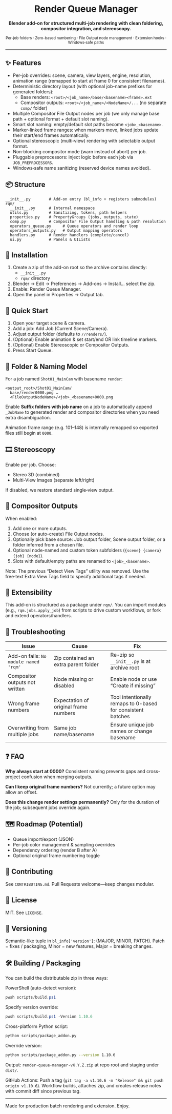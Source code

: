 <div align="center">
<h1>Render Queue Manager</h1>
<p><strong>Blender add-on for structured multi-job rendering with clean foldering, compositor integration, and stereoscopy.</strong></p>
<p>
<sup>Per-job folders · Zero-based numbering · File Output node management · Extension hooks · Windows‑safe paths</sup>
</p>
</div>

---

## ✨ Features

- Per-job overrides: scene, camera, view layers, engine, resolution, animation range (remapped to start at frame 0 for consistent filenames).
- Deterministic directory layout (with optional job-name prefixes for generated folders):
  - Base renders: `<root>/<job_name>/base/<basename><frame>.ext`
  - Compositor outputs: `<root>/<job_name>/<NodeName>/...` (no separate `comp/` folder)
- Multiple Compositor File Output nodes per job (we only manage base path + optional format + default slot naming).
- Smart slot naming: empty/default slot paths become `<job>_<basename>`.
- Marker-linked frame ranges: when markers move, linked jobs update their start/end frames automatically.
- Optional stereoscopic (multi‑view) rendering with selectable output format.
- Non‑blocking compositor mode (warn instead of abort) per job.
- Pluggable preprocessors: inject logic before each job via `JOB_PREPROCESSORS`.
- Windows‑safe name sanitizing (reserved device names avoided).

## 📦 Structure

```text
__init__.py        # Add-on entry (bl_info + registers submodules)
rqm/
  __init__.py      # Internal namespace
  utils.py         # Sanitizing, tokens, path helpers
  properties.py    # PropertyGroups (jobs, outputs, state)
  comp.py          # Compositor File Output handling & path resolution
  operators_queue.py     # Queue operators and render loop
  operators_outputs.py   # Output mapping operators
  handlers.py      # Render handlers (complete/cancel)
  ui.py            # Panels & UILists
```


## 🔧 Installation

1. Create a zip of the add-on root so the archive contains directly:
   - `__init__.py`
   - `rqm/` directory
2. Blender → Edit → Preferences → Add-ons → Install… select the zip.
3. Enable: Render Queue Manager.
4. Open the panel in Properties → Output tab.

## 🚀 Quick Start

1. Open your target scene & camera.
2. Add a job: Add Job (Current Scene/Camera).
3. Adjust output folder (defaults to `//renders/`).
4. (Optional) Enable animation & set start/end OR link timeline markers.
5. (Optional) Enable Stereoscopic or Compositor Outputs.
6. Press Start Queue.

## 📁 Folder & Naming Model

For a job named `Shot01_MainCam` with basename `render`:

```text
<output_root>/Shot01_MainCam/
  base/render0000.png …
  <FileOutputNodeName>/<job>_<basename>0000.png
```

Enable **Suffix folders with job name** on a job to automatically append `_JobName` to generated render and compositor directories when you need extra disambiguation.

Animation frame range (e.g. 101–148) is internally remapped so exported files still begin at `0000`.

## 🎞️ Stereoscopy

Enable per job. Choose:

- Stereo 3D (combined)
- Multi-View Images (separate left/right)

If disabled, we restore standard single‑view output.

## 🧩 Compositor Outputs

When enabled:

1. Add one or more outputs.
2. Choose (or auto-create) File Output nodes.
3. Optionally pick base source: Job output folder, Scene output folder, or a folder inferred from a chosen file.
4. Optional node-named and custom token subfolders (`{scene} {camera} {job} {node}`).
5. Slots with default/empty paths are renamed to `<job>_<basename>`.

Note: The previous “Detect View Tags” utility was removed. Use the free‑text Extra View Tags field to specify additional tags if needed.

## 🔌 Extensibility

This add-on is structured as a package under `rqm/`. You can import modules (e.g., `rqm.jobs.apply_job`) from scripts to drive custom workflows, or fork and extend operators/handlers.

## 🐛 Troubleshooting

| Issue | Cause | Fix |
|-------|-------|-----|
| Add-on fails: `No module named 'rqm'` | Zip contained an extra parent folder | Re-zip so `__init__.py` is at archive root |
| Compositor outputs not written | Node missing or disabled | Enable node or use “Create if missing” |
| Wrong frame numbers | Expectation of original frame numbers | Tool intentionally remaps to 0-based for consistent batches |
| Overwriting from multiple jobs | Same job name/basename | Ensure unique job names or change basename |

## ❓ FAQ

**Why always start at 0000?**  Consistent naming prevents gaps and cross-project confusion when merging outputs.

**Can I keep original frame numbers?** Not currently; a future option may allow an offset.

**Does this change render settings permanently?** Only for the duration of the job; subsequent jobs override again.

## 🗺️ Roadmap (Potential)

- Queue import/export (JSON)
- Per-job color management & sampling overrides
- Dependency ordering (render B after A)
- Optional original frame numbering toggle

## 🤝 Contributing

See `CONTRIBUTING.md`. Pull Requests welcome—keep changes modular.

## 📄 License

MIT. See `LICENSE`.

## 🔢 Versioning

Semantic-like tuple in `bl_info['version']`: (MAJOR, MINOR, PATCH). Patch = fixes / packaging, Minor = new features, Major = breaking changes.

## 🛠️ Building / Packaging

You can build the distributable zip in three ways:

PowerShell (auto-detect version):

```powershell
pwsh scripts/build.ps1
```

Specify version override:

```powershell
pwsh scripts/build.ps1 -Version 1.10.6
```

Cross-platform Python script:

```bash
python scripts/package_addon.py
```

Override version:

```bash
python scripts/package_addon.py --version 1.10.6
```

Output: `render-queue-manager-vX.Y.Z.zip` at repo root and staging under `dist/`.

GitHub Actions: Push a tag (`git tag -a v1.10.6 -m "Release" && git push origin v1.10.6`). Workflow builds, attaches zip, and creates release notes with commit diff since previous tag.

---

Made for production batch rendering and extension. Enjoy.
